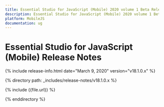 ```yaml
---
title: Essential Studio for JavaScript (Mobile) 2020 volume 1 Beta Release Notes  
description: Essential Studio for JavaScript (Mobile) 2020 volume 1 Beta Release Notes  
platform: MobileJS
documentation: ug
---
```


# Essential Studio for JavaScript (Mobile)  Release Notes  

{% include release-info.html date="March 9, 2020"  version="v18.1.0.x" %} 


{% directory path: _includes/release-notes/v18.1.0.x %}

{% include {{file.url}} %}

{% enddirectory %}